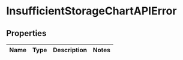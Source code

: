 # InsufficientStorageChartAPIError

## Properties
Name | Type | Description | Notes
------------ | ------------- | ------------- | -------------
